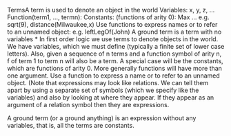 TermsA term is used to denote an object in the world
Variables:   x, y, z, …
Function(term1, …, termn):
Constants: (functions of arity 0): Max …
e.g. sqrt(9), distance(Milwaukee,x)
Use functions to express names or to refer to an unnamed object: e.g. leftLegOf(John)
A ground term is a term with no variables
*
In first order logic we use terms to denote objects in the world.  
We have variables, which we must define (typically a finite set of lower case letters). 
Also, given a sequence of n terms and a function symbol of arity n, f of term 1 to term n will also be a term.
	A special case will be the constants, which are functions of arity 0.
	More generally functions will have more than one argument.
	Use a function to express a name or to refer to an unnamed object. (Note that expressions may look like relations. We can tell them apart by using a separate set of symbols (which we specify like the variables) and also by looking at where they appear. If they appear as an argument of a relation symbol then they are expressions. 

A ground term (or a ground anything) is an expression without any variables, that is, all the terms are constants.
